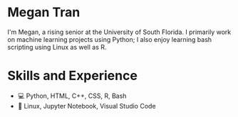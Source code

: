 # Megan Tran

I'm Megan, a rising senior at the University of South Florida. I primarily work on machine learning projects using Python; I also enjoy learning bash scripting using Linux as well as R.

# Skills and Experience
* 💻 Python, HTML, C++, CSS, R, Bash
* 💾 Linux, Jupyter Notebook, Visual Studio Code


<!--
**Sonicdaheghod/Sonicdaheghod** is a ✨ _special_ ✨ repository because its `README.md` (this file) appears on your GitHub profile.

Here are some ideas to get you started:

- 🔭 I’m currently working on ...
- 🌱 I’m currently learning ...
- 👯 I’m looking to collaborate on ...
- 🤔 I’m looking for help with ...
- 💬 Ask me about ...
- 📫 How to reach me: ...
- 😄 Pronouns: ...
- ⚡ Fun fact: ...
-->

